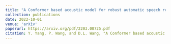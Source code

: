 ```yaml
---
title: "A Conformer based acoustic model for robust automatic speech recognition"
collection: publications
date: 2022-10-01
venue: 'arXiv'
paperurl: https://arxiv.org/pdf/2203.00725.pdf
citation: Y. Yang, P. Wang, and D.L. Wang, "A Conformer based acoustic model for robust automatic speech recognition," <i>arXiv:2203.00725</i>, 2022.
---
```

